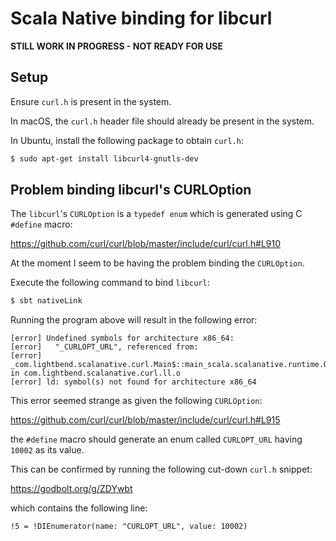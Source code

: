 # Scala Native binding for libcurl

**STILL WORK IN PROGRESS - NOT READY FOR USE**

## Setup

Ensure `curl.h` is present in the system.

In macOS, the `curl.h` header file should already be present in the system.

In Ubuntu, install the following package to obtain `curl.h`:

```bash
$ sudo apt-get install libcurl4-gnutls-dev
```

## Problem binding libcurl's CURLOption

The `libcurl`'s `CURLOption` is a `typedef enum` which is generated using C `#define` macro:

https://github.com/curl/curl/blob/master/include/curl/curl.h#L910

At the moment I seem to be having the problem binding the `CURLOption`.

Execute the following command to bind `libcurl`:

```bash
$ sbt nativeLink
```

Running the program above will result in the following error:

```
[error] Undefined symbols for architecture x86_64:
[error]   "_CURLOPT_URL", referenced from:
[error]       _com.lightbend.scalanative.curl.Main$::main_scala.scalanative.runtime.ObjectArray_unit in com.lightbend.scalanative.curl.ll.o
[error] ld: symbol(s) not found for architecture x86_64
```

This error seemed strange as given the following `CURLOption`:

https://github.com/curl/curl/blob/master/include/curl/curl.h#L915 
 

the `#define` macro should generate an enum called `CURLOPT_URL` having `10002` as its value.

This can be confirmed by running the following cut-down `curl.h` snippet:

https://godbolt.org/g/ZDYwbt

which contains the following line:

```
!5 = !DIEnumerator(name: "CURLOPT_URL", value: 10002)
```